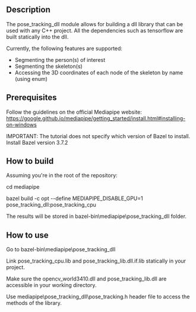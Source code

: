## Description
The pose_tracking_dll module allows for building a dll library that can be used with any C++ project. All the dependencies such as tensorflow are built statically into the dll. 

Currently, the following features are supported:
- Segmenting the person(s) of interest
- Segmenting the skeleton(s)
- Accessing the 3D coordinates of each node of the skeleton by name (using enum)

## Prerequisites
Follow the guidelines on the official Mediapipe website: https://google.github.io/mediapipe/getting_started/install.html#installing-on-windows

IMPORTANT: The tutorial does not specify which version of Bazel to install. Install Bazel version 3.7.2

## How to build
Assuming you're in the root of the repository:

cd mediapipe

bazel build -c opt --define MEDIAPIPE_DISABLE_GPU=1 pose_tracking_dll:pose_tracking_cpu

The results will be stored in bazel-bin\mediapipe\pose_tracking_dll folder.

## How to use
Go to bazel-bin\mediapipe\pose_tracking_dll

Link pose_tracking_cpu.lib and pose_tracking_lib.dll.if.lib statically in your project.

Make sure the opencv_world3410.dll and pose_tracking_lib.dll are accessible in your working directory.

Use mediapipe\pose_tracking_dll\pose_tracking.h header file to access the methods of the library.
